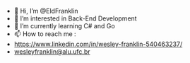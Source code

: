 - 👋 Hi, I’m @EldFranklin
- 👀 I’m interested in Back-End Development
- 🌱 I’m currently learning C# and Go
- 📫 How to reach me :
- https://www.linkedin.com/in/wesley-franklin-540463237/
- wesleyfranklin@alu.ufc.br

<!---
EldFranklin/EldFranklin is a ✨ special ✨ repository because its `README.md` (this file) appears on your GitHub profile.
You can click the Preview link to take a look at your changes.
--->
